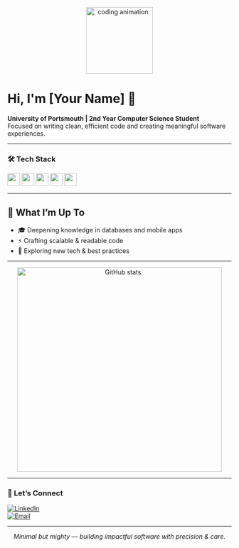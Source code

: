 <p align="center">
  <img src="https://media.giphy.com/media/L7LYsaGrob2LCciJiZ/giphy.gif" width="150" alt="coding animation" />
</p>

# Hi, I'm [Your Name] 👋

**University of Portsmouth | 2nd Year Computer Science Student**  
Focused on writing clean, efficient code and creating meaningful software experiences.

---

### 🛠️ Tech Stack

<img src="https://img.shields.io/badge/PostgreSQL-336791?style=for-the-badge&logo=postgresql&logoColor=white" height="28" />
<img src="https://img.shields.io/badge/Python-3776AB?style=for-the-badge&logo=python&logoColor=white" height="28" />
<img src="https://img.shields.io/badge/Dart-0175C2?style=for-the-badge&logo=dart&logoColor=white" height="28" />
<img src="https://img.shields.io/badge/Java-007396?style=for-the-badge&logo=java&logoColor=white" height="28" />
<img src="https://img.shields.io/badge/Flutter-02569B?style=for-the-badge&logo=flutter&logoColor=white" height="28" />

---

## 🎯 What I’m Up To

- 🎓 Deepening knowledge in databases and mobile apps  
- ⚡ Crafting scalable & readable code  
- 🌱 Exploring new tech & best practices  

---

<p align="center">
  <img src="https://github-readme-stats.vercel.app/api?username=YOUR-GITHUB-USERNAME&hide_title=true&show_icons=true&theme=tokyonight&count_private=true&include_all_commits=true" alt="GitHub stats" width="460"/>
</p>

---

### 🤝 Let’s Connect

[![LinkedIn](https://img.shields.io/badge/LinkedIn-0A66C2?style=for-the-badge&logo=linkedin&logoColor=white)](https://linkedin.com/in/yourusername)  
[![Email](https://img.shields.io/badge/Email-D14836?style=for-the-badge&logo=gmail&logoColor=white)](mailto:your-email@myport.ac.uk)  

---

<p align="center">
  <em>Minimal but mighty — building impactful software with precision & care.</em>
</p>
